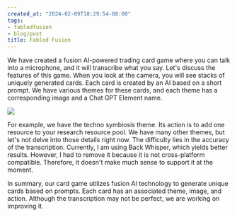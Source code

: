 ```yaml
---
created_at: "2024-02-09T18:29:54-08:00"
tags:
- fabledfusion
- blog/post
title: Fabled Fusion
---
```


We have created a fusion AI-powered trading card game where you can talk into a microphone, and it will transcribe what you say. Let's discuss the features of this game. When you look at the camera, you will see stacks of uniquely generated cards. Each card is created by an AI based on a short prompt. We have various themes for these cards, and each theme has a corresponding image and a Chat GPT Element name.

![](https://i.imgur.com/LEJb4J7.jpeg)

For example, we have the techno symbiosis theme. Its action is to add one resource to your research resource pool. We have many other themes, but let's not delve into those details right now. The difficulty lies in the accuracy of the transcription. Currently, I am using Back Whisper, which yields better results. However, I had to remove it because it is not cross-platform compatible. Therefore, it doesn't make much sense to support it at the moment.

In summary, our card game utilizes fusion AI technology to generate unique cards based on prompts. Each card has an associated theme, image, and action. Although the transcription may not be perfect, we are working on improving it.